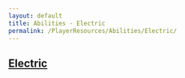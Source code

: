 ```yaml
---
layout: default
title: Abilities - Electric
permalink: /PlayerResources/Abilities/Electric/
---
```

## [Electric](#Electric)

